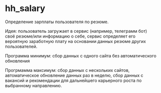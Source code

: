 # hh_salary
Определение зарплаты пользователя по резюме.

Идея: пользователь загружает в сервис (например, телеграмм бот) своё резюме/или информацию о себе, сервис определяет его вероятную заработную плату на основании данных резюме других пользователей.

Программа минимум: сбор данных с одного сайта без автоматического обновления

Прогрмамма максимум: сбор данных с нескольких сайтов, автоматическое обновление данных раз в неделю, сбор данных с вакансий и рекомендации для дальнейшего карьерного роста по выбранному направлению.
